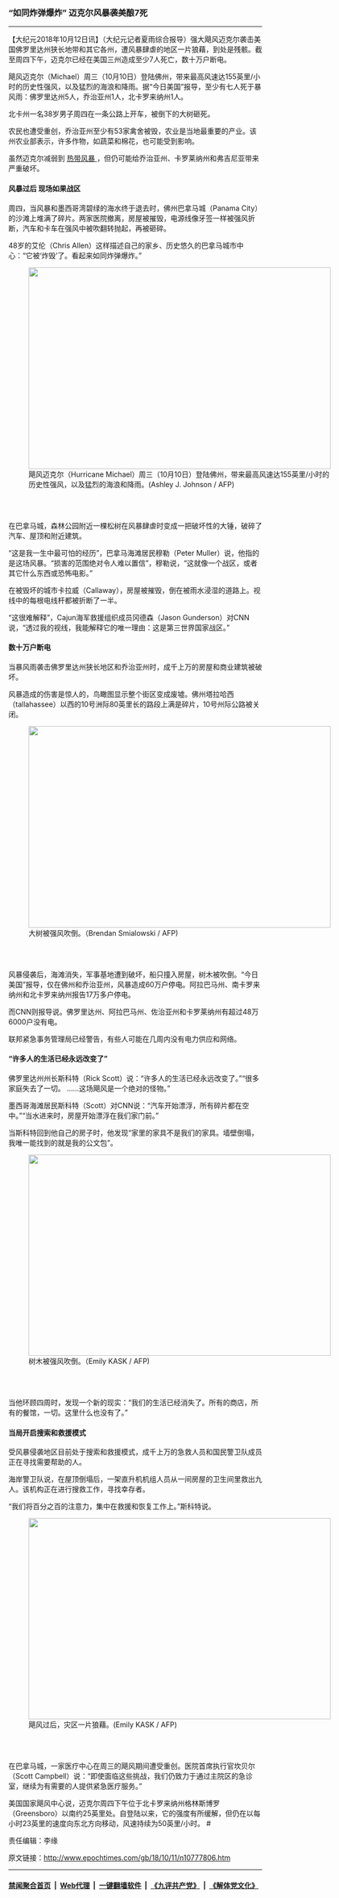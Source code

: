 ### “如同炸弹爆炸” 迈克尔风暴袭美酿7死
------------------------

<p>
 【大纪元2018年10月12日讯】（大纪元记者夏雨综合报导）强大飓风迈克尔袭击美国佛罗里达州狭长地带和其它各州，遭风暴肆虐的地区一片狼藉，到处是残骸。截至周四下午，迈克尔已经在美国三州造成至少7人死亡，数十万户断电。
</p>
<p>
 飓风迈克尔（Michael）周三（10月10日）登陆佛州，带来最高风速达155英里/小时的历史性强风，以及猛烈的海浪和降雨。据“今日美国”报导，至少有七人死于暴风雨：佛罗里达州5人，乔治亚州1人，北卡罗来纳州1人。
</p>
<p>
 北卡州一名38岁男子周四在一条公路上开车，被倒下的大树砸死。
</p>
<p>
 农民也遭受重创，乔治亚州至少有53家禽舍被毁，农业是当地最重要的产业。该州农业部表示，许多作物，如蔬菜和棉花，也可能受到影响。
</p>
<p>
 虽然迈克尔减弱到
 <a href="http://www.epochtimes.com/gb/tag/%E7%83%AD%E5%B8%A6%E9%A3%8E%E6%9A%B4.html">
  热带风暴
 </a>
 ，但仍可能给乔治亚州、卡罗莱纳州和弗吉尼亚带来严重破坏。
</p>
<h4>
 风暴过后 现场如果战区
</h4>
<p>
 周四，当风暴和墨西哥湾碧绿的海水终于退去时，佛州巴拿马城（Panama City）的沙滩上堆满了碎片。两家医院撤离，房屋被摧毁，电源线像牙签一样被强风折断，汽车和卡车在强风中被吹翻转抛起，再被砸碎。
</p>
<p>
 48岁的艾伦（Chris Allen）这样描述自己的家乡、历史悠久的巴拿马城市中心：“它被‘炸毁’了。看起来如同炸弹爆炸。”
</p>
<figure class="wp-caption aligncenter" id="attachment_10778493" style="width: 600px">
 <a href="http://i.epochtimes.com/assets/uploads/2018/10/000_19Y2VY-1.jpg">
  <img alt="" class="size-large wp-image-10778493" height="400" src="http://i.epochtimes.com/assets/uploads/2018/10/000_19Y2VY-1-600x400.jpg" width="600"/>
 </a>
 <br/><figcaption class="wp-caption-text">
  飓风迈克尔（Hurricane Michael）周三（10月10日）登陆佛州，带来最高风速达155英里/小时的历史性强风，以及猛烈的海浪和降雨。(Ashley J. Johnson / AFP)
 </figcaption><br/>
</figure><br/>
<p>
 在巴拿马城，森林公园附近一棵松树在风暴肆虐时变成一把破坏性的大锤，破碎了汽车、屋顶和附近建筑。
</p>
<p>
 “这是我一生中最可怕的经历”，巴拿马海滩居民穆勒（Peter Muller）说，他指的是这场风暴。“损害的范围绝对令人难以置信”，穆勒说，“这就像一个战区，或者其它什么东西或恐怖电影。”
</p>
<p>
 在被毁坏的城市卡拉威（Callaway），房屋被摧毁，倒在被雨水浸湿的道路上。视线中的每根电线杆都被折断了一半。
</p>
<p>
 “这很难解释”，Cajun海军救援组织成员冈德森（Jason Gunderson）对CNN说，“透过我的视线，我能解释它的唯一理由：这是第三世界国家战区。”
</p>
<p>
</p>
<h4>
 数十万户断电
</h4>
<p>
 当暴风雨袭击佛罗里达州狭长地区和乔治亚州时，成千上万的房屋和商业建筑被破坏。
</p>
<p>
 风暴造成的伤害是惊人的，鸟瞰图显示整个街区变成废墟。佛州塔拉哈西（tallahassee）以西的10号洲际80英里长的路段上满是碎片，10号州际公路被关闭。
</p>
<figure class="wp-caption aligncenter" id="attachment_10777834" style="width: 600px">
 <a href="http://i.epochtimes.com/assets/uploads/2018/10/000_19Y5UT.jpg">
  <img alt="" class="size-large wp-image-10777834" height="400" src="http://i.epochtimes.com/assets/uploads/2018/10/000_19Y5UT-600x400.jpg" width="600"/>
 </a>
 <br/><figcaption class="wp-caption-text">
  大树被强风吹倒。（Brendan Smialowski / AFP)
 </figcaption><br/>
</figure><br/>
<p>
 风暴侵袭后，海滩消失，军事基地遭到破坏，船只撞入房屋，树木被吹倒。“今日美国”报导，仅在佛州和乔治亚州，风暴造成60万户停电。阿拉巴马州、南卡罗来纳州和北卡罗来纳州报告17万多户停电。
</p>
<p>
 而CNN则报导说。佛罗里达州、阿拉巴马州、佐治亚州和卡罗莱纳州有超过48万6000户没有电。
</p>
<p>
 联邦紧急事务管理局已经警告，有些人可能在几周内没有电力供应和网络。
</p>
<h4>
 “许多人的生活已经永远改变了”
</h4>
<p>
 佛罗里达州州长斯科特（Rick Scott）说：“许多人的生活已经永远改变了。”“很多家庭失去了一切。 ……这场飓风是一个绝对的怪物。”
</p>
<p>
 墨西哥海滩居民斯科特（Scott）对CNN说：“汽车开始漂浮，所有碎片都在空中。”“当水进来时，房屋开始漂浮在我们家门前。”
</p>
<p>
 当斯科特回到他自己的房子时，他发现“家里的家具不是我们的家具。墙壁倒塌，我唯一能找到的就是我的公文包”。
</p>
<figure class="wp-caption aligncenter" id="attachment_10777833" style="width: 600px">
 <a href="http://i.epochtimes.com/assets/uploads/2018/10/000_19Y4MC.jpg">
  <img alt="" class="wp-image-10777833 size-large" height="399" src="http://i.epochtimes.com/assets/uploads/2018/10/000_19Y4MC-600x399.jpg" width="600"/>
 </a>
 <br/><figcaption class="wp-caption-text">
  树木被强风吹倒。（Emily KASK / AFP)
 </figcaption><br/>
</figure><br/>
<p>
 当他环顾四周时，发现一个新的现实：“我们的生活已经消失了。所有的商店，所有的餐馆，一切。这里什么也没有了。”
</p>
<h4>
 当局开启搜索和救援模式
</h4>
<p>
 受风暴侵袭地区目前处于搜索和救援模式，成千上万的急救人员和国民警卫队成员正在寻找需要帮助的人。
</p>
<p>
 海岸警卫队说，在屋顶倒塌后，一架直升机机组人员从一间房屋的卫生间里救出九人。该机构正在进行搜救工作，寻找幸存者。
</p>
<p>
 “我们将百分之百的注意力，集中在救援和恢复工作上。”斯科特说。
</p>
<figure class="wp-caption aligncenter" id="attachment_10777838" style="width: 600px">
 <a href="http://i.epochtimes.com/assets/uploads/2018/10/000_19Y4MK.jpg">
  <img alt="" class="wp-image-10777838 size-large" height="399" src="http://i.epochtimes.com/assets/uploads/2018/10/000_19Y4MK-600x399.jpg" width="600"/>
 </a>
 <br/><figcaption class="wp-caption-text">
  飓风过后，灾区一片狼藉。(Emily KASK / AFP)
 </figcaption><br/>
</figure><br/>
<p>
 在巴拿马城，一家医疗中心在周三的飓风期间遭受重创。医院首席执行官坎贝尔（Scott Campbell）说：“即使面临这些挑战，我们仍致力于通过主院区的急诊室，继续为有需要的人提供紧急医疗服务。”
</p>
<p>
 美国国家飓风中心说，迈克尔周四下午位于北卡罗来纳州格林斯博罗（Greensboro）以南约25英里处。自登陆以来，它的强度有所缓解，但仍在以每小时23英里的速度向东北方向移动，风速持续为50英里/小时。 #
</p>
<p>
</p>
<p>
 责任编辑：李缘
</p>

原文链接：http://www.epochtimes.com/gb/18/10/11/n10777806.htm


------------------------
#### [禁闻聚合首页](https://github.com/gfw-breaker/banned-news/blob/master/README.md) &nbsp;|&nbsp; [Web代理](https://github.com/gfw-breaker/open-proxy/blob/master/README.md) &nbsp;|&nbsp; [一键翻墙软件](https://github.com/gfw-breaker/nogfw/blob/master/README.md) &nbsp;|&nbsp; [《九评共产党》](https://github.com/gfw-breaker/9ping.md/blob/master/README.md#九评之一评共产党是什么) &nbsp;|&nbsp; [《解体党文化》](https://github.com/gfw-breaker/jtdwh.md/blob/master/README.md#绪论)